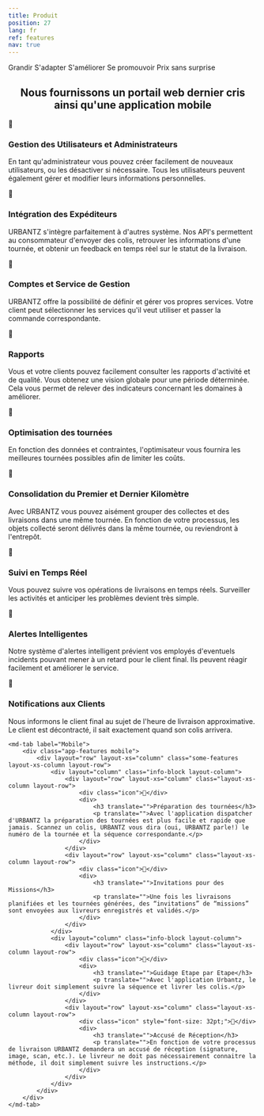 ```yaml
---
title: Produit
position: 27
lang: fr
ref: features
nav: true
---
```


<div layout="row" layout-align="center center">
    <md-button href="grandir.html">Grandir</md-button>
    <md-button href="adapter.html">S'adapter</md-button>
    <md-button href="ameliorer">S'améliorer</md-button>
    <md-button href="promouvoir.html">Se promouvoir</md-button>
    <md-button href="tarification.html">Prix sans surprise</md-button>
</div>

<md-divider></md-divider>

<h2 align="center">Nous fournissons un portail web dernier cris ainsi qu'une application mobile</h2>

<md-tabs md-dynamic-height md-center-tabs md-border-bottom>
    <md-tab label="Web">
        <div class="app-features">
            <div layout="row" layout-xs="column" class="some-features layout-xs-column layout-row">
                <div layout="column" class="info-block layout-column">
                    <div layout="row" layout-xs="column" class="layout-xs-column layout-row">
                        <div class="icon"></div>
                        <div>
                            <h3 translate="">Gestion des Utilisateurs et Administrateurs</h3>
                            <p translate="">En tant qu'administrateur vous pouvez créer facilement de nouveaux utilisateurs, ou les désactiver si nécessaire.  Tous les utilisateurs peuvent également gérer et modifier leurs informations personnelles.</p>
                        </div>
                    </div>
                    <div layout="row" layout-xs="column" class="layout-xs-column layout-row">
                        <div class="icon"></div>
                        <div>
                            <h3 translate="">Intégration des Expéditeurs</h3>
                            <p translate="">URBANTZ s'intègre parfaitement à d'autres système. Nos API's permettent au consommateur d'envoyer des colis, retrouver les informations d'une tournée, et obtenir un feedback en temps réel sur le statut de la livraison.</p>
                        </div>
                    </div>
                    <div layout="row" layout-xs="column" class="layout-xs-column layout-row">
                        <div class="icon"></div>
                        <div>
                            <h3 translate="">Comptes et Service de Gestion</h3>
                            <p translate="">URBANTZ offre la possibilité de définir et gérer vos propres services. Votre client peut sélectionner les services qu'il veut utiliser et passer la commande correspondante.</p>
                        </div>
                    </div>
                    <div layout="row" layout-xs="column" class="layout-xs-column layout-row">
                        <div class="icon"></div>
                        <div>
                            <h3 translate="">Rapports</h3>
                            <p translate="">Vous et votre clients pouvez facilement consulter les rapports d'activité et de qualité. Vous obtenez une vision globale pour une période déterminée. Cela vous permet de relever des indicateurs concernant les domaines à améliorer.</p>
                        </div>
                    </div>
                </div>
                <div layout="column" class="info-block layout-column">
                    <div layout="row" layout-xs="column" class="layout-xs-column layout-row">
                        <div class="icon"></div>
                        <div>
                            <h3 translate="">Optimisation des tournées</h3>
                            <p translate="">En fonction des données et contraintes, l'optimisateur vous fournira les meilleures tournées possibles afin de limiter les coûts.</p>
                        </div>
                    </div>
                    <div layout="row" layout-xs="column" class="layout-xs-column layout-row">
                        <div class="icon"></div>
                        <div>
                            <h3 translate="">Consolidation du Premier et Dernier Kilomètre</h3>
                            <p translate="">Avec URBANTZ vous pouvez aisément grouper des collectes et des livraisons dans une même tournée.  En fonction de votre processus, les objets collecté seront délivrés dans la même tournée, ou reviendront à l'entrepôt.</p>
                        </div>
                    </div>
                    <div layout="row" layout-xs="column" class="layout-xs-column layout-row">
                        <div class="icon"></div>
                        <div>
                            <h3 translate="">Suivi en Temps Réel</h3>
                            <p translate="">Vous pouvez suivre vos opérations de livraisons en temps réels. Surveiller les activités et anticiper les problèmes devient très simple.</p>
                        </div>
                    </div>
                    <div layout="row" layout-xs="column" class="layout-xs-column layout-row">
                        <div class="icon"></div>
                        <div>
                            <h3 translate="">Alertes Intelligentes</h3>
                            <p translate="">Notre système d'alertes intelligent prévient vos employés d'eventuels incidents pouvant mener à un retard pour le client final. Ils peuvent réagir facilement et améliorer le service.</p>
                        </div>
                    </div>
                    <div layout="row" layout-xs="column" class="layout-xs-column layout-row">
                        <div class="icon"></div>
                        <div>
                            <h3 translate="">Notifications aux Clients</h3>
                            <p translate="">Nous informons le client final au sujet de l'heure de livraison approximative. Le client est décontracté, il sait exactement quand son colis arrivera.</p>
                        </div>
                    </div>
                </div>
            </div>
        </div>
    </md-tab>

    <md-tab label="Mobile">
        <div class="app-features mobile">
            <div layout="row" layout-xs="column" class="some-features layout-xs-column layout-row">
                <div layout="column" class="info-block layout-column">
                    <div layout="row" layout-xs="column" class="layout-xs-column layout-row">
                        <div class="icon"></div>
                        <div>
                            <h3 translate="">Préparation des tournées</h3>
                            <p translate="">Avec l'application dispatcher d'URBANTZ la préparation des tournées est plus facile et rapide que jamais. Scannez un colis, URBANTZ vous dira (oui, URBANTZ parle!) le numéro de la tournée et la séquence correspondante.</p>
                        </div>
                    </div>
                    <div layout="row" layout-xs="column" class="layout-xs-column layout-row">
                        <div class="icon"></div>
                        <div>
                            <h3 translate="">Invitations pour des Missions</h3>
                            <p translate="">Une fois les livraisons planifiées et les tournées générées, des “invitations” de “missions” sont envoyées aux livreurs enregistrés et validés.</p>
                        </div>
                    </div>
                </div>
                <div layout="column" class="info-block layout-column">
                    <div layout="row" layout-xs="column" class="layout-xs-column layout-row">
                        <div class="icon"></div>
                        <div>
                            <h3 translate="">Guidage Etape par Etape</h3>
                            <p translate="">Avec l'application Urbantz, le livreur doit simplement suivre la séquence et livrer les colis.</p>
                        </div>
                    </div>
                    <div layout="row" layout-xs="column" class="layout-xs-column layout-row">
                        <div class="icon" style="font-size: 32pt;"></div>
                        <div>
                            <h3 translate="">Accusé de Réception</h3>
                            <p translate="">En fonction de votre processus de livraison URBANTZ demandera un accusé de réception (signature, image, scan, etc.). Le livreur ne doit pas nécessairement connaitre la méthode, il doit simplement suivre les instructions.</p>
                        </div>
                    </div>
                </div>
            </div>
        </div>
    </md-tab>
</md-tabs>